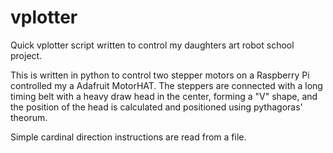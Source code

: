 # vplotter
Quick vplotter script written to control my daughters art robot school project.

This is written in python to control two stepper motors on a Raspberry Pi controlled my a Adafruit MotorHAT. The steppers are connected with a long timing belt with a heavy draw head in the center, forming a "V" shape, and the position of the head is calculated and positioned using pythagoras' theorum. 

Simple cardinal direction instructions are read from a file.
